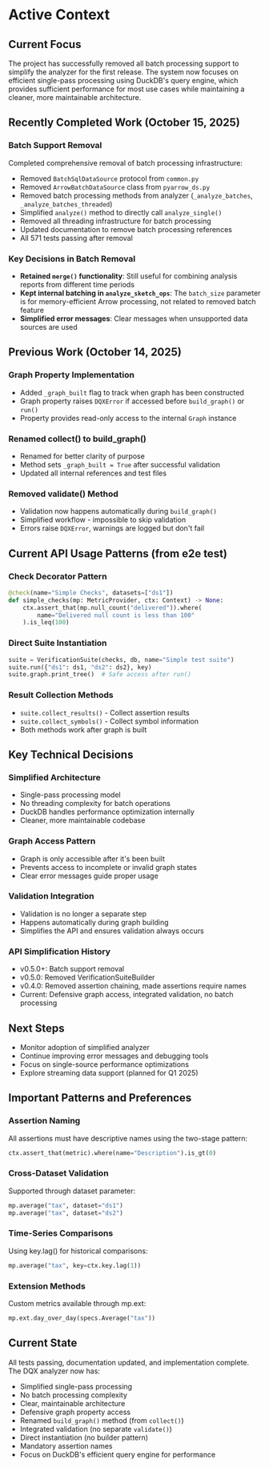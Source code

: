 # Active Context

## Current Focus
The project has successfully removed all batch processing support to simplify the analyzer for the first release. The system now focuses on efficient single-pass processing using DuckDB's query engine, which provides sufficient performance for most use cases while maintaining a cleaner, more maintainable architecture.

## Recently Completed Work (October 15, 2025)

### Batch Support Removal
Completed comprehensive removal of batch processing infrastructure:
- Removed `BatchSqlDataSource` protocol from `common.py`
- Removed `ArrowBatchDataSource` class from `pyarrow_ds.py`
- Removed batch processing methods from analyzer (`_analyze_batches`, `_analyze_batches_threaded`)
- Simplified `analyze()` method to directly call `analyze_single()`
- Removed all threading infrastructure for batch processing
- Updated documentation to remove batch processing references
- All 571 tests passing after removal

### Key Decisions in Batch Removal
- **Retained `merge()` functionality**: Still useful for combining analysis reports from different time periods
- **Kept internal batching in `analyze_sketch_ops`**: The `batch_size` parameter is for memory-efficient Arrow processing, not related to removed batch feature
- **Simplified error messages**: Clear messages when unsupported data sources are used

## Previous Work (October 14, 2025)

### Graph Property Implementation
- Added `_graph_built` flag to track when graph has been constructed
- Graph property raises `DQXError` if accessed before `build_graph()` or `run()`
- Property provides read-only access to the internal `Graph` instance

### Renamed collect() to build_graph()
- Renamed for better clarity of purpose
- Method sets `_graph_built = True` after successful validation
- Updated all internal references and test files

### Removed validate() Method
- Validation now happens automatically during `build_graph()`
- Simplified workflow - impossible to skip validation
- Errors raise `DQXError`, warnings are logged but don't fail

## Current API Usage Patterns (from e2e test)

### Check Decorator Pattern
```python
@check(name="Simple Checks", datasets=["ds1"])
def simple_checks(mp: MetricProvider, ctx: Context) -> None:
    ctx.assert_that(mp.null_count("delivered")).where(
        name="Delivered null count is less than 100"
    ).is_leq(100)
```

### Direct Suite Instantiation
```python
suite = VerificationSuite(checks, db, name="Simple test suite")
suite.run({"ds1": ds1, "ds2": ds2}, key)
suite.graph.print_tree()  # Safe access after run()
```

### Result Collection Methods
- `suite.collect_results()` - Collect assertion results
- `suite.collect_symbols()` - Collect symbol information
- Both methods work after graph is built

## Key Technical Decisions

### Simplified Architecture
- Single-pass processing model
- No threading complexity for batch operations
- DuckDB handles performance optimization internally
- Cleaner, more maintainable codebase

### Graph Access Pattern
- Graph is only accessible after it's been built
- Prevents access to incomplete or invalid graph states
- Clear error messages guide proper usage

### Validation Integration
- Validation is no longer a separate step
- Happens automatically during graph building
- Simplifies the API and ensures validation always occurs

### API Simplification History
- v0.5.0+: Batch support removal
- v0.5.0: Removed VerificationSuiteBuilder
- v0.4.0: Removed assertion chaining, made assertions require names
- Current: Defensive graph access, integrated validation, no batch processing

## Next Steps
- Monitor adoption of simplified analyzer
- Continue improving error messages and debugging tools
- Focus on single-source performance optimizations
- Explore streaming data support (planned for Q1 2025)

## Important Patterns and Preferences

### Assertion Naming
All assertions must have descriptive names using the two-stage pattern:
```python
ctx.assert_that(metric).where(name="Description").is_gt(0)
```

### Cross-Dataset Validation
Supported through dataset parameter:
```python
mp.average("tax", dataset="ds1")
mp.average("tax", dataset="ds2")
```

### Time-Series Comparisons
Using key.lag() for historical comparisons:
```python
mp.average("tax", key=ctx.key.lag(1))
```

### Extension Methods
Custom metrics available through mp.ext:
```python
mp.ext.day_over_day(specs.Average("tax"))
```

## Current State
All tests passing, documentation updated, and implementation complete. The DQX analyzer now has:
- Simplified single-pass processing
- No batch processing complexity
- Clear, maintainable architecture
- Defensive graph property access
- Renamed `build_graph()` method (from `collect()`)
- Integrated validation (no separate `validate()`)
- Direct instantiation (no builder pattern)
- Mandatory assertion names
- Focus on DuckDB's efficient query engine for performance
